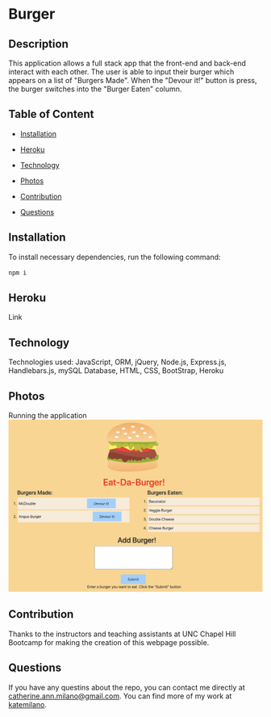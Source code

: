 # Burger

## Description
This application allows  a full stack app that the front-end and back-end interact with each other. The user is able to input their burger which appears on a list of "Burgers Made". When the "Devour it!" button is press, the burger switches into the "Burger Eaten" column. 

## Table of Content

* [Installation](#installation)

* [Heroku](#Heroku)

* [Technology](#Technology)

* [Photos](#photos)

* [Contribution](#contribution)

* [Questions](#questions)

## Installation
To install necessary dependencies, run the following command:

```bash
npm i
```
## Heroku

Link

## Technology

Technologies used: JavaScript, ORM, jQuery, Node.js, Express.js, Handlebars.js, mySQL Database, HTML, CSS, BootStrap, Heroku


## Photos
Running the application
<img src="images/app.png">


## Contribution

Thanks to the instructors and teaching assistants at UNC Chapel Hill Bootcamp for making the creation of this webpage possible.

## Questions

If you have any questins about the repo, you can contact me directly at catherine.ann.milano@gmail.com. You can find more of my work at [katemilano](http://github.com/katemilano/).
    

